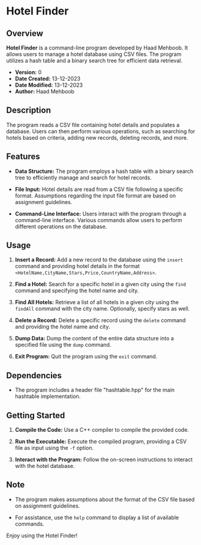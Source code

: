 # Hotel Finder

## Overview

**Hotel Finder** is a command-line program developed by Haad Mehboob. It allows users to manage a hotel database using CSV files. The program utilizes a hash table and a binary search tree for efficient data retrieval.

- **Version:** 0
- **Date Created:** 13-12-2023
- **Date Modified:** 13-12-2023
- **Author:** Haad Mehboob

## Description

The program reads a CSV file containing hotel details and populates a database. Users can then perform various operations, such as searching for hotels based on criteria, adding new records, deleting records, and more.

## Features

- **Data Structure:** The program employs a hash table with a binary search tree to efficiently manage and search for hotel records.

- **File Input:** Hotel details are read from a CSV file following a specific format. Assumptions regarding the input file format are based on assignment guidelines.

- **Command-Line Interface:** Users interact with the program through a command-line interface. Various commands allow users to perform different operations on the database.

## Usage

1. **Insert a Record:** Add a new record to the database using the `insert` command and providing hotel details in the format `<HotelName,CityName,Stars,Price,CountryName,Address>`.

2. **Find a Hotel:** Search for a specific hotel in a given city using the `find` command and specifying the hotel name and city.

3. **Find All Hotels:** Retrieve a list of all hotels in a given city using the `findAll` command with the city name. Optionally, specify stars as well.

4. **Delete a Record:** Delete a specific record using the `delete` command and providing the hotel name and city.

5. **Dump Data:** Dump the content of the entire data structure into a specified file using the `dump` command.

6. **Exit Program:** Quit the program using the `exit` command.

## Dependencies

- The program includes a header file "hashtable.hpp" for the main hashtable implementation.

## Getting Started

1. **Compile the Code:** Use a C++ compiler to compile the provided code.

2. **Run the Executable:** Execute the compiled program, providing a CSV file as input using the `-f` option.

3. **Interact with the Program:** Follow the on-screen instructions to interact with the hotel database.

## Note

- The program makes assumptions about the format of the CSV file based on assignment guidelines.

- For assistance, use the `help` command to display a list of available commands.

Enjoy using the Hotel Finder!
